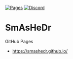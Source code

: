 [![Pages](https://github.com/https://github.com/smashedr/actions/workflows/build.yaml/badge.svg)](https://github.com/https://github.com/smashedr/actions/workflows/build.yaml)
[![Discord](https://img.shields.io/discord/899171661457293343?logo=discord&logoColor=white&label=discord&color=7289da)](https://discord.gg/wXy6m2X8wY)

# SmAsHeDr

GitHub Pages

- https://smashedr.github.io/
